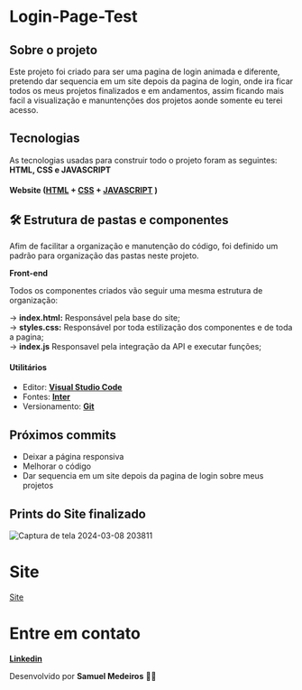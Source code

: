 # Login-Page-Test

## Sobre o projeto
Este projeto foi criado para ser uma pagina de login animada e diferente, pretendo dar sequencia em um site depois da pagina de login, onde ira ficar todos os meus projetos finalizados e em andamentos, assim ficando mais facil a visualização e manuntenções dos projetos aonde somente eu terei acesso.

## Tecnologias

As tecnologias usadas para construir todo o projeto foram as seguintes: **HTML, CSS e JAVASCRIPT**
#### **Website** ([HTML](https://html.com/) + [CSS](https://pt.wikipedia.org/wiki/Cascading_Style_Sheets) + [JAVASCRIPT](https://developer.mozilla.org/pt-BR/docs/Web/JavaScript) ) 

## 🛠 Estrutura de pastas e componentes

Afim de facilitar a organização e manutenção do código, foi definido um padrão para organização das pastas neste projeto.

**Front-end**

Todos os componentes criados vão seguir uma mesma estrutura de organização: <br>

→ **index.html:** Responsável pela base do site; <br />
→ **styles.css:** Responsável por toda estilização dos componentes e de toda a pagina; <br />
→ **index.js** Responsavel pela integração da API e executar funções; <br /> 

#### **Utilitários**
- Editor: **[Visual Studio Code](https://code.visualstudio.com/)** 
- Fontes: **[Inter](https://fonts.google.com/specimen/Inter?query=inter)**
- Versionamento: **[Git](https://git-scm.com)**

## Próximos commits
- Deixar a página responsiva
- Melhorar o código
- Dar sequencia em um site depois da pagina de login sobre meus projetos

## Prints do Site finalizado
![Captura de tela 2024-03-08 203811](https://github.com/S4MUE11/Login-Page/assets/141192195/1c8b244e-c482-41da-9b56-508fd231b7c3)

# Site
[Site](https://loginpage-test.netlify.app/) <br>

# Entre em contato

**[Linkedin](https://www.linkedin.com/in/samuel-medeiros-548378236/)**

Desenvolvido por **Samuel Medeiros** 👋🏻
